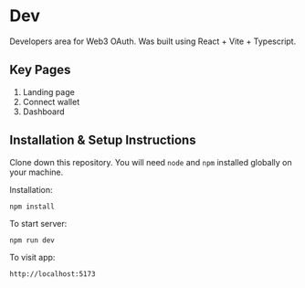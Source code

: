 # Dev

Developers area for Web3 OAuth. Was built using React + Vite + Typescript.

## Key Pages

1.  Landing page
2.  Connect wallet
3.  Dashboard

## Installation & Setup Instructions

Clone down this repository. You will need `node` and `npm` installed globally on your machine.

Installation:

    npm install

To start server:

    npm run dev

To visit app:

    http://localhost:5173
